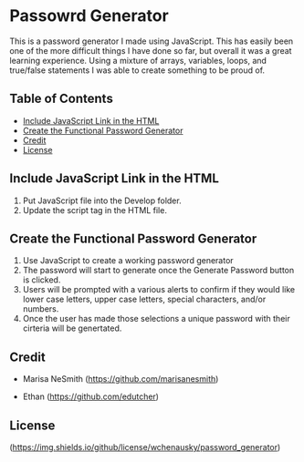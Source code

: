 # Passowrd Generator

This is a password generator I made using JavaScript. This has easily been one of the more difficult things I have done so far, but overall it was a great learning experience. Using a mixture of arrays, variables, loops, and true/false statements I was able to create something to be proud of. 

## Table of Contents
* [Include JavaScript Link in the HTML](Include-JavaScript-Link-in-the-HTML)
* [Create the Functional Password Generator](Create-the-Functional-Password-Generator)
* [Credit](Credit)
* [License](License)

## Include JavaScript Link in the HTML

1. Put JavaScript file into the Develop folder.
2. Update the script tag in the HTML file.

## Create the Functional Password Generator

1. Use JavaScript to create a working password generator
2. The password will start to generate once the Generate Password button is clicked.
3. Users will be prompted with a various alerts to confirm if they would like lower case letters, upper case letters, special characters, and/or numbers.
4. Once the user has made those selections a unique password with their cirteria will be genertated.

## Credit

* Marisa NeSmith 
(https://github.com/marisanesmith)

* Ethan
(https://github.com/edutcher)

## License

(https://img.shields.io/github/license/wchenausky/password_generator)


